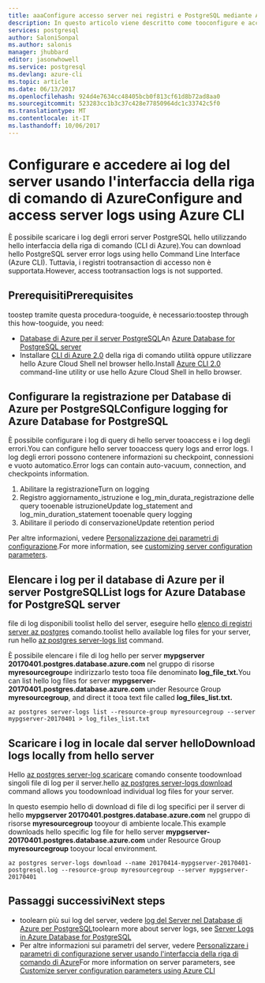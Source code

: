 ```yaml
---
title: aaaConfigure accesso server nei registri e PostgreSQL mediante Azure CLI | Documenti Microsoft
description: In questo articolo viene descritto come tooconfigure e accesso hello i log del server nel Database di Azure per PostgreSQL tramite riga di comando CLI di Azure.
services: postgresql
author: SaloniSonpal
ms.author: salonis
manager: jhubbard
editor: jasonwhowell
ms.service: postgresql
ms.devlang: azure-cli
ms.topic: article
ms.date: 06/13/2017
ms.openlocfilehash: 924d4e7634cc48405bcb0f813cf61d8b72ad8aa0
ms.sourcegitcommit: 523283cc1b3c37c428e77850964dc1c33742c5f0
ms.translationtype: MT
ms.contentlocale: it-IT
ms.lasthandoff: 10/06/2017
---
```

# <a name="configure-and-access-server-logs-using-azure-cli"></a><span data-ttu-id="89a47-103">Configurare e accedere ai log del server usando l'interfaccia della riga di comando di Azure</span><span class="sxs-lookup"><span data-stu-id="89a47-103">Configure and access server logs using Azure CLI</span></span>
<span data-ttu-id="89a47-104">È possibile scaricare i log degli errori server PostgreSQL hello utilizzando hello interfaccia della riga di comando (CLI di Azure).</span><span class="sxs-lookup"><span data-stu-id="89a47-104">You can download hello PostgreSQL server error logs using hello Command Line Interface (Azure CLI).</span></span> <span data-ttu-id="89a47-105">Tuttavia, i registri tootransaction di accesso non è supportata.</span><span class="sxs-lookup"><span data-stu-id="89a47-105">However, access tootransaction logs is not supported.</span></span> 

## <a name="prerequisites"></a><span data-ttu-id="89a47-106">Prerequisiti</span><span class="sxs-lookup"><span data-stu-id="89a47-106">Prerequisites</span></span>
<span data-ttu-id="89a47-107">toostep tramite questa procedura-tooguide, è necessario:</span><span class="sxs-lookup"><span data-stu-id="89a47-107">toostep through this how-tooguide, you need:</span></span>
- <span data-ttu-id="89a47-108">[Database di Azure per il server PostgreSQL](quickstart-create-server-database-azure-cli.md)</span><span class="sxs-lookup"><span data-stu-id="89a47-108">An [Azure Database for PostgreSQL server](quickstart-create-server-database-azure-cli.md)</span></span>
- <span data-ttu-id="89a47-109">Installare [CLI di Azure 2.0](/cli/azure/install-azure-cli) della riga di comando utilità oppure utilizzare hello Azure Cloud Shell nel browser hello.</span><span class="sxs-lookup"><span data-stu-id="89a47-109">Install [Azure CLI 2.0](/cli/azure/install-azure-cli) command-line utility or use hello Azure Cloud Shell in hello browser.</span></span>

## <a name="configure-logging-for-azure-database-for-postgresql"></a><span data-ttu-id="89a47-110">Configurare la registrazione per Database di Azure per PostgreSQL</span><span class="sxs-lookup"><span data-stu-id="89a47-110">Configure logging for Azure Database for PostgreSQL</span></span>
<span data-ttu-id="89a47-111">È possibile configurare i log di query di hello server tooaccess e i log degli errori.</span><span class="sxs-lookup"><span data-stu-id="89a47-111">You can configure hello server tooaccess query logs and error logs.</span></span> <span data-ttu-id="89a47-112">I log degli errori possono contenere informazioni su checkpoint, connessioni e vuoto automatico.</span><span class="sxs-lookup"><span data-stu-id="89a47-112">Error logs can contain auto-vacuum, connection, and checkpoints information.</span></span>
1. <span data-ttu-id="89a47-113">Abilitare la registrazione</span><span class="sxs-lookup"><span data-stu-id="89a47-113">Turn on logging</span></span>
2. <span data-ttu-id="89a47-114">Registro aggiornamento\_istruzione e log\_min\_durata\_registrazione delle query tooenable istruzione</span><span class="sxs-lookup"><span data-stu-id="89a47-114">Update log\_statement and log\_min\_duration\_statement tooenable query logging</span></span>
3. <span data-ttu-id="89a47-115">Abilitare il periodo di conservazione</span><span class="sxs-lookup"><span data-stu-id="89a47-115">Update retention period</span></span>

<span data-ttu-id="89a47-116">Per altre informazioni, vedere [Personalizzazione dei parametri di configurazione](howto-configure-server-parameters-using-cli.md).</span><span class="sxs-lookup"><span data-stu-id="89a47-116">For more information, see [customizing server configuration parameters](howto-configure-server-parameters-using-cli.md).</span></span>

## <a name="list-logs-for-azure-database-for-postgresql-server"></a><span data-ttu-id="89a47-117">Elencare i log per il database di Azure per il server PostgreSQL</span><span class="sxs-lookup"><span data-stu-id="89a47-117">List logs for Azure Database for PostgreSQL server</span></span>
<span data-ttu-id="89a47-118">file di log disponibili toolist hello del server, eseguire hello [elenco di registri server az postgres](/cli/azure/postgres/server-logs#list) comando.</span><span class="sxs-lookup"><span data-stu-id="89a47-118">toolist hello available log files for your server, run hello [az postgres server-logs list](/cli/azure/postgres/server-logs#list) command.</span></span>

<span data-ttu-id="89a47-119">È possibile elencare i file di log hello per server **mypgserver 20170401.postgres.database.azure.com** nel gruppo di risorse **myresourcegroup**e indirizzarlo testo tooa file denominato **log\_file\_txt.**</span><span class="sxs-lookup"><span data-stu-id="89a47-119">You can list hello log files for server **mypgserver-20170401.postgres.database.azure.com** under Resource Group **myresourcegroup**, and direct it tooa text file called **log\_files\_list.txt.**</span></span>
```azurecli-interactive
az postgres server-logs list --resource-group myresourcegroup --server mypgserver-20170401 > log_files_list.txt
```
## <a name="download-logs-locally-from-hello-server"></a><span data-ttu-id="89a47-120">Scaricare i log in locale dal server hello</span><span class="sxs-lookup"><span data-stu-id="89a47-120">Download logs locally from hello server</span></span>
<span data-ttu-id="89a47-121">Hello [az postgres server-log scaricare](/cli/azure/postgres/server-logs#download) comando consente toodownload singoli file di log per il server.</span><span class="sxs-lookup"><span data-stu-id="89a47-121">hello [az postgres server-logs download](/cli/azure/postgres/server-logs#download) command allows you toodownload individual log files for your server.</span></span> 

<span data-ttu-id="89a47-122">In questo esempio hello di download di file di log specifici per il server di hello **mypgserver 20170401.postgres.database.azure.com** nel gruppo di risorse **myresourcegroup** tooyour di ambiente locale.</span><span class="sxs-lookup"><span data-stu-id="89a47-122">This example downloads hello specific log file for hello server **mypgserver-20170401.postgres.database.azure.com** under Resource Group **myresourcegroup** tooyour local environment.</span></span>
```azurecli-interactive
az postgres server-logs download --name 20170414-mypgserver-20170401-postgresql.log --resource-group myresourcegroup --server mypgserver-20170401
```
## <a name="next-steps"></a><span data-ttu-id="89a47-123">Passaggi successivi</span><span class="sxs-lookup"><span data-stu-id="89a47-123">Next steps</span></span>
- <span data-ttu-id="89a47-124">toolearn più sui log del server, vedere [log del Server nel Database di Azure per PostgreSQL](concepts-server-logs.md)</span><span class="sxs-lookup"><span data-stu-id="89a47-124">toolearn more about server logs, see [Server Logs in Azure Database for PostgreSQL](concepts-server-logs.md)</span></span>
- <span data-ttu-id="89a47-125">Per altre informazioni sui parametri del server, vedere [Personalizzare i parametri di configurazione server usando l'interfaccia della riga di comando di Azure](howto-configure-server-parameters-using-cli.md)</span><span class="sxs-lookup"><span data-stu-id="89a47-125">For more information on server parameters, see [Customize server configuration parameters using Azure CLI](howto-configure-server-parameters-using-cli.md)</span></span>
